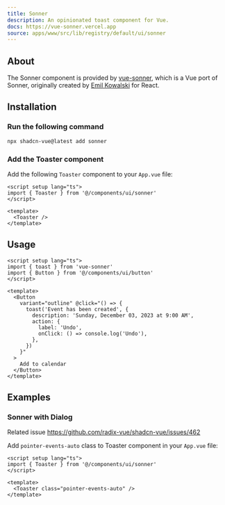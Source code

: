 ```yaml
---
title: Sonner
description: An opinionated toast component for Vue.
docs: https://vue-sonner.vercel.app
source: apps/www/src/lib/registry/default/ui/sonner
---
```


<ComponentPreview name="SonnerDemo" />

## About

The Sonner component is provided by [vue-sonner](https://vue-sonner.vercel.app/), which is a Vue port of Sonner, originally created by [Emil Kowalski](https://twitter.com/emilkowalski_) for React.

## Installation

<Steps>

### Run the following command

```bash
npx shadcn-vue@latest add sonner
```

### Add the Toaster component

Add the following `Toaster` component to your `App.vue` file:

```vue title="App.vue" {2,6}
<script setup lang="ts">
import { Toaster } from '@/components/ui/sonner'
</script>

<template>
  <Toaster />
</template>
```

</Steps>

## Usage

```vue
<script setup lang="ts">
import { toast } from 'vue-sonner'
import { Button } from '@/components/ui/button'
</script>

<template>
  <Button
    variant="outline" @click="() => {
      toast('Event has been created', {
        description: 'Sunday, December 03, 2023 at 9:00 AM',
        action: {
          label: 'Undo',
          onClick: () => console.log('Undo'),
        },
      })
    }"
  >
    Add to calendar
  </Button>
</template>
```

## Examples

### Sonner with Dialog

Related issue https://github.com/radix-vue/shadcn-vue/issues/462

Add `pointer-events-auto` class to Toaster component in your `App.vue` file:

```vue {6}
<script setup lang="ts">
import { Toaster } from '@/components/ui/sonner'
</script>

<template>
  <Toaster class="pointer-events-auto" />
</template>
```

<ComponentPreview name="SonnerWithDialog" />
